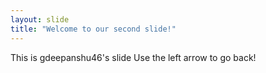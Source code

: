 ```yaml
---
layout: slide
title: "Welcome to our second slide!"
---
```

This is gdeepanshu46's slide
Use the left arrow to go back!
